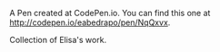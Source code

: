 A Pen created at CodePen.io. You can find this one at http://codepen.io/eabedrapo/pen/NqQxvx.

 Collection of Elisa's work.
